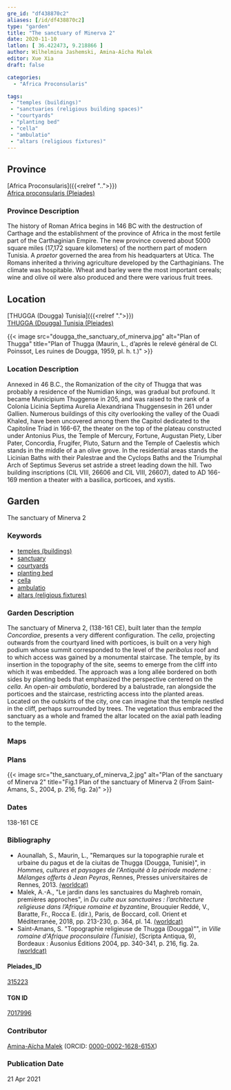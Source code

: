 ```yaml
---
gre_id: "df438870c2"
aliases: [/id/df438870c2]
type: "garden"
title: "The sanctuary of Minerva 2"
date: 2020-11-10
latlon: [ 36.422473, 9.218866 ]
author: Wilhelmina Jashemski, Amina-Aïcha Malek
editor: Xue Xia
draft: false

categories:
  - "Africa Proconsularis"

tags:
 - "temples (buildings)"
 - "sanctuaries (religious building spaces)"
 - "courtyards"
 - "planting bed"
 - "cella"
 - "ambulatio"
 - "altars (religious fixtures)"
---
```


## Province
[Africa Proconsularis]({{<relref "..">}}) \
[Africa proconsularis (Pleiades)](https://pleiades.stoa.org/places/991341)

### Province Description

The history of Roman Africa begins in 146 BC with the destruction of Carthage and the establishment of the province of Africa in the most fertile part of the Carthaginian Empire. The new province covered about 5000 square miles (17,172 square kilometers) of the northern part of modern Tunisia. A *praetor* governed the area from his headquarters at Utica. The Romans inherited a thriving agriculture developed by the Carthaginians. The  climate was hospitable. Wheat and barley were the most important cereals; wine and olive oil were also produced and there were various fruit trees.

## Location
[THUGGA (Dougga) Tunisia]({{<relref ".">}}) \
[THUGGA (Dougga) Tunisia (Pleiades)](https://pleiades.stoa.org/places/315223)


{{< image src="dougga_the_sanctuary_of_minerva.jpg" alt="Plan of Thugga" title="Plan of Thugga (Maurin, L.,  d’après le relevé général de Cl. Poinssot, Les ruines de Dougga, 1959, pl. h. t.)" >}}

### Location Description

Annexed in 46 B.C., the Romanization of the city of Thugga that was probably a residence of the Numidian kings, was gradual but profound. It became Municipium Thuggense in 205, and was raised to the rank of a Colonia Licinia Septima Aurelia Alexandriana Thuggensesin in 261 under Gallien. Numerous buildings of this city overlooking the valley of the Ouadi Khaled, have been uncovered among them the Capitol dedicated to the Capitoline Triad in 166-67, the theater on the top of the plateau constructed under Antonius Pius, the Temple of Mercury, Fortune, Augustan Piety, Liber Pater, Concordia, Frugifer, Pluto, Saturn and the Temple of Caelestis which stands in the middle of a an olive grove. In the residential areas stands the Licinian Baths with their Palestrae and the Cyclops Baths and the Triumphal Arch of Septimus Severus set astride a street leading down the hill. Two building inscriptions (CIL VIII, 26606 and CIL VIII, 26607), dated to AD 166-169 mention a theater with a basilica, porticoes, and xystis.

## Garden

The sanctuary of Minerva 2

### Keywords

- [temples (buildings)](http://vocab.getty.edu/page/aat/300007595)
- [sanctuary](#)
- [courtyards](http://vocab.getty.edu/page/aat/300004095)
- [planting bed](http://vocab.getty.edu/page/aat/300430426)
- [cella](#)
- [ambulatio](#)
- [altars (religious fixtures)](http://vocab.getty.edu/page/aat/300003725)

### Garden Description

The sanctuary of Minerva 2, (138-161 CE), built later than the *templa Concordiae*, presents a very different configuration. The *cella*, projecting outwards from the courtyard lined with porticoes, is built on a very high podium whose summit corresponded to the level of the *peribolus* roof and to which access was gained by a monumental staircase. The temple, by its insertion in the topography of the site, seems to emerge from the cliff into which it was embedded. The approach was a long allée bordered on both sides by  planting beds that emphasized the perspective centered on the *cella*. An open-air *ambulatio*, bordered by a balustrade, ran alongside the porticoes and the staircase, restricting access into the planted areas. Located on the outskirts of the city, one can imagine that the temple nestled in the cliff, perhaps surrounded by trees. The vegetation thus embraced the sanctuary as a whole and framed the altar located on the axial path leading to the temple.

### Maps

### Plans

{{< image src="the_sanctuary_of_minerva_2.jpg" alt="Plan of the sanctuary of Minerva 2" title="Fig.1 Plan of the sanctuary of Minerva 2 (From Saint-Amans, S., 2004, p. 216, fig. 2a)" >}}

### Dates

138-161 CE

### Bibliography

* Aounallah, S., Maurin, L., "Remarques sur la topographie rurale et urbaine du pagus et de la ciuitas de Thugga (Dougga, Tunisie)", in *Hommes, cultures et paysages de l'Antiquité à la période moderne : Mélanges offerts à Jean Peyras*, Rennes, Presses universitaires de Rennes, 2013. [(worldcat)](http://www.worldcat.org/oclc/7380877046)
* Malek, A.-A., "Le jardin dans les sanctuaires du Maghreb romain, premières approches", in *Du culte aux sanctuaires : l’architecture religieuse dans l’Afrique romaine et byzantine*, Brouquier Reddé, V., Baratte, Fr.,  Rocca E. (dir.), Paris, de Boccard, coll. Orient et Méditerranée, 2018, pp. 213-230, p. 364, pl. 14. [(worldcat)](http://www.worldcat.org/oclc/1028897747)
* Saint-Amans, S. "Topographie religieuse de Thugga (Dougga)"", in *Ville romaine d'Afrique proconsulaire (Tunisie)*, (Scripta
Antiqua, 9), Bordeaux : Ausonius Éditions 2004, pp. 340-341, p. 216, fig. 2a. [(worldcat)](http://www.worldcat.org/oclc/218514555)


#### Pleiades_ID

[315223](https://pleiades.stoa.org/places/315223)

#### TGN ID

[7017996](http://vocab.getty.edu/page/tgn/7017996)

### Contributor
[Amina-Aïcha Malek](http://worldcat.org/identities/lccn-n2012075871/) (ORCID: [0000-0002-1628-615X](https://orcid.org/0000-0002-1628-615X))
### Publication Date
21 Apr 2021
